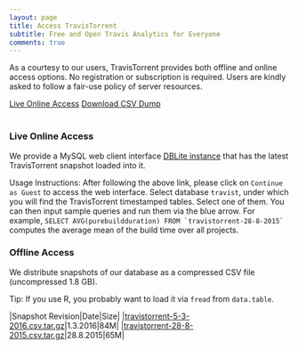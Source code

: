 ```yaml
---
layout: page
title: Access TravisTorrent
subtitle: Free and Open Travis Analytics for Everyone
comments: true
---
```


As a courtesy to our users, TravisTorrent provides both offline and online
access options. No registration or subscription is required. Users are kindly asked to follow a fair-use policy of server resources.

<div class="get-started-wrap"><a class="btn btn-success btn-lg get-started-btn" href="http://travistorrent.testroots.org/dblite/">Live Online Access</a> <a class="btn btn-success btn-lg get-started-btn" href="http://testroots.org/travistorrentdumps/travistorrent-5-3-2016.csv.tar.gz">Download CSV Dump</a></div>
<br>

### Live Online Access
We provide a MySQL web client interface [DBLite instance](http://travistorrent.testroots.org/dblite/) that
has the latest TravisTorrent snapshot loaded into it.

Usage Instructions: After following the above link, please click on `Continue
as Guest` to access the web interface.  Select database `travist`, under which
you will find the TravisTorrent timestamped tables. Select one of them. You can
then input sample queries and run them via the blue arrow.  For example,
``SELECT AVG(purebuildduration) FROM `travistorrent-28-8-2015` `` computes the
average mean of the build time over all projects.

### Offline Access
We distribute snapshots of our database as a compressed CSV file (uncompressed 1.8 GB).

Tip: If you use R, you probably want to load it via `fread` from `data.table`.

|Snapshot Revision|Date|Size|
|[travistorrent-5-3-2016.csv.tar.gz](http://testroots.org/travistorrentdumps/travistorrent-5-3-2016.csv.tar.gz)|1.3.2016|84M|
|[travistorrent-28-8-2015.csv.tar.gz](http://testroots.org/travistorrentdumps/travistorrent-28-8-2015.csv.tar.gz)|28.8.2015|65M|
